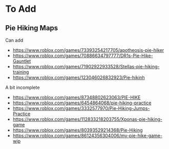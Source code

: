 # To Add

## Pie Hiking Maps

Can add
* https://www.roblox.com/games/73393254217705/apotheosis-pie-hiker
* https://www.roblox.com/games/70886634797777/DR1s-Pie-Hike-Gauntlet
* https://www.roblox.com/games/71902922933528/Stellas-pie-hiking-training
* https://www.roblox.com/games/123046026832923/Pie-hikinh

A bit incomplete
* https://www.roblox.com/games/87348802623063/PIE-HIKE
* https://www.roblox.com/games/6454864068/pie-hiking-practice
* https://www.roblox.com/games/3332577970/Pie-Hiking-Jumps-Practice
* https://www.roblox.com/games/112833218203755/Xponas-pie-hiking-game
* https://www.roblox.com/games/80393529214368/Pie-Hiking
* https://www.roblox.com/games/86124356304006/my-pie-hike-game-wip

